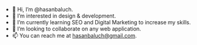 - 👋 Hi, I’m @hasanbaluch.
- 👀 I’m interested in design & development.
- 🌱 I’m currently learning SEO and Digital Marketing to increase my skills.
- 💞️ I’m looking to collaborate on any web application.
- 📫 You can reach me at hasanbaluch@gmail.com.

<!---
hasanbaluch/hasanbaluch is a ✨ special ✨ repository because its `README.md` (this file) appears on your GitHub profile.
You can click the Preview link to take a look at your changes.
--->
